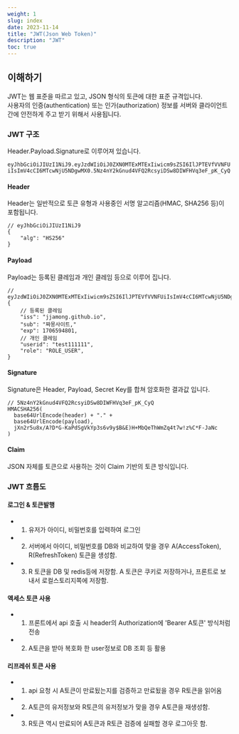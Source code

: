```yaml
---
weight: 1
slug: index
date: 2023-11-14
title: "JWT(Json Web Token)"
description: "JWT"
toc: true
---
```


## 이해하기

JWT는 웹 표준을 따르고 있고, JSON 형식의 토큰에 대한 표준 규격입니다.
<br>
사용자의 인증(authentication) 또는 인가(authorization) 정보를 서버와 클라이언트 간에 안전하게 주고 받기 위해서 사용됩니다.

### JWT 구조

Header.Payload.Signature로 이루어져 있습니다.

`eyJhbGciOiJIUzI1NiJ9.eyJzdWIiOiJ0ZXN0MTExMTExIiwicm9sZSI6IlJPTEVfVVNFUiIsImV4cCI6MTcwNjU5NDgwMX0.5Nz4nY2kGnud4VFQ2RcsyiDSw8DIWFHVq3eF_pK_CyQ`

#### Header

Header는 일반적으로 토큰 유형과 사용중인 서명 알고리즘(HMAC, SHA256 등)이 포함됩니다.
```
// eyJhbGciOiJIUzI1NiJ9
{
    "alg": "HS256"
}
```

#### Payload

Payload는 등록된 클레임과 개인 클레임 등으로 이루어 집니다.
```
// eyJzdWIiOiJ0ZXN0MTExMTExIiwicm9sZSI6IlJPTEVfVVNFUiIsImV4cCI6MTcwNjU5NDgwMX0
{
    // 등록된 클레임
    "iss": "jjamong.github.io",
    "sub": "짜몽사이트,"
    "exp": 1706594801,
    // 개인 클레임
    "userid": "test111111",
    "role": "ROLE_USER",
}
```

#### Signature

Signature은 Header, Payload, Secret Key를 합쳐 암호화한 결과값 입니다.

```
// 5Nz4nY2kGnud4VFQ2RcsyiDSw8DIWFHVq3eF_pK_CyQ
HMACSHA256(
  base64UrlEncode(header) + "." +
  base64UrlEncode(payload),
  jXn2r5u8x/A?D*G-KaPdSgVkYp3s6v9y$B&E)H+MbQeThWmZq4t7w!z%C*F-JaNc
)
```

#### Claim
JSON 자체를 토큰으로 사용하는 것이 Claim 기반의 토큰 방식입니다.

### JWT 흐름도

#### 로그인 & 토큰발행
- 1. 유저가 아이디, 비밀번호를 입력하여 로그인
- 2. 서버에서 아이디, 비밀번호를 DB와 비교하여 맞을 경우 A(AccessToken), R(RefreshToken) 토큰을 생성함.
- 3. R 토큰을 DB 및 redis등에 저장함. A 토큰은 쿠키로 저장하거나, 프론트로 보내서 로컬스토리지쪽에 저장함.

#### 액세스 토큰 사용
- 1. 프론트에서 api 호출 시 header의 Authorization에 'Bearer A토큰' 방식처럼 전송
- 2. A토큰을 받아 복호화 한 user정보로 DB 조회 등 활용

#### 리프레쉬 토큰 사용
- 1. api 요청 시 A토큰이 만료됬는지를 검증하고 만료됬을 경우 R토큰을 읽어옴
- 2. A토큰의 유저정보와 R토큰의 유저정보가 맞을 경우 A토큰을 재생성함.
- 3. R토큰 역시 만료되어 A토큰과 R토큰 검증에 실패할 경우 로그아웃 함.